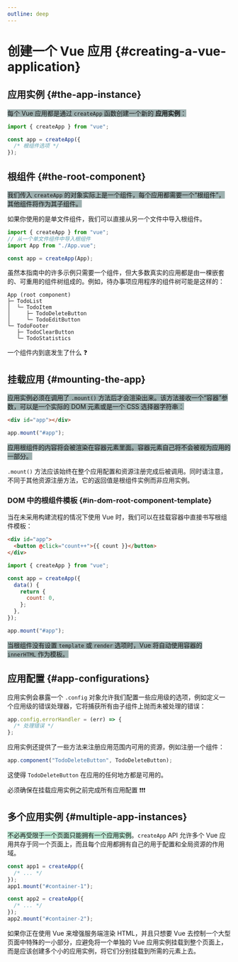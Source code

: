 ```yaml
---
outline: deep
---
```


# 创建一个 Vue 应用 {#creating-a-vue-application}

## 应用实例 {#the-app-instance}

<span style="background: rgba(65, 102, 101, 0.5)">每个 Vue 应用都是通过 `createApp` 函数创建一个新的 **应用实例**：</span>

```js
import { createApp } from "vue";

const app = createApp({
  /* 根组件选项 */
});
```

## 根组件 {#the-root-component}

<span style="background: rgba(65, 102, 101, 0.5)">我们传入 `createApp` 的对象实际上是一个组件，每个应用都需要一个“根组件”，其他组件将作为其子组件。</span>

如果你使用的是单文件组件，我们可以直接从另一个文件中导入根组件。

```js
import { createApp } from "vue";
// 从一个单文件组件中导入根组件
import App from "./App.vue";

const app = createApp(App);
```

虽然本指南中的许多示例只需要一个组件，但大多数真实的应用都是由一棵嵌套的、可重用的组件树组成的。例如，待办事项应用程序的组件树可能是这样的：

```
App (root component)
├─ TodoList
│  └─ TodoItem
│     ├─ TodoDeleteButton
│     └─ TodoEditButton
└─ TodoFooter
   ├─ TodoClearButton
   └─ TodoStatistics
```

一个组件内到底发生了什么 ❓

## 挂载应用 {#mounting-the-app}

<span style="background: rgba(65, 102, 101, 0.5)">应用实例必须在调用了 `.mount()` 方法后才会渲染出来。该方法接收一个“容器”参数，可以是一个实际的 DOM 元素或是一个 CSS 选择器字符串：</span>

```html
<div id="app"></div>
```

```js
app.mount("#app");
```

<span style="background: rgba(65, 102, 101, 0.5)">应用根组件的内容将会被渲染在容器元素里面。容器元素自己将不会被视为应用的一部分。</span>

`.mount()` 方法应该始终在整个应用配置和资源注册完成后被调用。同时请注意，不同于其他资源注册方法，它的返回值是根组件实例而非应用实例。

### DOM 中的根组件模板 {#in-dom-root-component-template}

当在未采用构建流程的情况下使用 Vue 时，我们可以在挂载容器中直接书写根组件模板：

```html
<div id="app">
  <button @click="count++">{{ count }}</button>
</div>
```

```js
import { createApp } from "vue";

const app = createApp({
  data() {
    return {
      count: 0,
    };
  },
});

app.mount("#app");
```

<span style="background: rgba(65, 102, 101, 0.5)">当根组件没有设置 `template` 或 `render` 选项时，Vue 将自动使用容器的 `innerHTML` 作为模板。</span>

## 应用配置 {#app-configurations}

应用实例会暴露一个 `.config` 对象允许我们配置一些应用级的选项，例如定义一个应用级的错误处理器，它将捕获所有由子组件上抛而未被处理的错误：

```js
app.config.errorHandler = (err) => {
  /* 处理错误 */
};
```

应用实例还提供了一些方法来注册应用范围内可用的资源，例如注册一个组件：

```js
app.component("TodoDeleteButton", TodoDeleteButton);
```

这使得 `TodoDeleteButton` 在应用的任何地方都是可用的。

必须确保在挂载应用实例之前完成所有应用配置 ❗❗❗

## 多个应用实例 {#multiple-app-instances}

<span style="background: rgba(122, 205, 166, 0.5)">不必再受限于一个页面只能拥有一个应用实例</span>。`createApp` API 允许多个 Vue 应用共存于同一个页面上，而且每个应用都拥有自己的用于配置和全局资源的作用域。

```js
const app1 = createApp({
  /* ... */
});
app1.mount("#container-1");

const app2 = createApp({
  /* ... */
});
app2.mount("#container-2");
```

如果你正在使用 Vue 来增强服务端渲染 HTML，并且只想要 Vue 去控制一个大型页面中特殊的一小部分，应避免将一个单独的 Vue 应用实例挂载到整个页面上，而是应该创建多个小的应用实例，将它们分别挂载到所需的元素上去。

